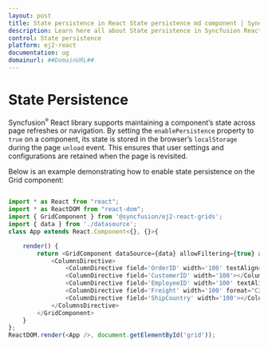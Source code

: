 ```yaml
---
layout: post
title: State persistence in React State persistence md component | Syncfusion
description: Learn here all about State persistence in Syncfusion React State persistence md component of Syncfusion Essential JS 2 and more.
control: State persistence 
platform: ej2-react
documentation: ug
domainurl: ##DomainURL##
---
```


# State Persistence

Syncfusion<sup style="font-size:70%">&reg;</sup> React library supports maintaining a component’s state across page refreshes or navigation. By setting the `enablePersistence` property to `true` on a component, its state is stored in the browser’s `localStorage` during the page `unload` event. This ensures that user settings and configurations are retained when the page is revisited.

Below is an example demonstrating how to enable state persistence on the Grid component:

```ts

import * as React from "react";
import * as ReactDOM from "react-dom";
import { GridComponent } from '@syncfusion/ej2-react-grids';
import { data } from './datasource';
class App extends React.Component<{}, {}>{

    render() {
        return <GridComponent dataSource={data} allowFiltering={true} allowPaging={true} enablePersistence={true} height={230}>
            <ColumnsDirective>
                <ColumnDirective field='OrderID' width='100' textAlign="right"></ColumnDirective>
                <ColumnDirective field='CustomerID' width='100'></ColumnDirective>
                <ColumnDirective field='EmployeeID' width='100' textAlign="right"></ColumnDirective>
                <ColumnDirective field='Freight' width='100' format="C2" textAlign="right"></ColumnDirective>
                <ColumnDirective field='ShipCountry' width='100'></ColumnDirective>
            </ColumnsDirective>
        </GridComponent>
    }
};
ReactDOM.render(<App />, document.getElementById('grid'));

```